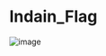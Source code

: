 # Indain_Flag
![image](https://user-images.githubusercontent.com/86770283/184550374-6e35a990-57ac-41fd-83cc-8f74d5961027.png)

